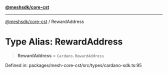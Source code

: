 [**@meshsdk/core-cst**](../README.md)

***

[@meshsdk/core-cst](../globals.md) / RewardAddress

# Type Alias: RewardAddress

> **RewardAddress** = `Cardano.RewardAddress`

Defined in: packages/mesh-core-cst/src/types/cardano-sdk.ts:95
